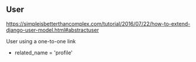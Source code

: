 ## User
https://simpleisbetterthancomplex.com/tutorial/2016/07/22/how-to-extend-django-user-model.html#abstractuser

User using a one-to-one link
* related_name = 'profile'